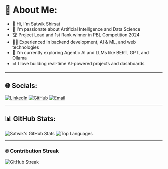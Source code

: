 # 👋 About Me:

- 👋 Hi, I'm Satwik Shirsat  
- 🧠 I'm passionate about Artificial Intelligence and Data Science  
- 🏆 Project Lead and 1st Rank winner in PBL Competition 2024  
- 👨‍💻 Experienced in backend development, AI & ML, and web technologies  
- 🤖 I'm currently exploring Agentic AI and LLMs like BERT, GPT, and Ollama  
- 📊 I love building real-time AI-powered projects and dashboards  


---

## 🌐 Socials:

[![LinkedIn](https://img.shields.io/badge/LinkedIn-blue?style=for-the-badge&logo=linkedin)](https://linkedin.com/in/satwikshirsat04)
[![GitHub](https://img.shields.io/badge/GitHub-black?style=for-the-badge&logo=github)](https://github.com/satwikshirsat04)
[![Email](https://img.shields.io/badge/Email-darkred?style=for-the-badge&logo=gmail)](mailto:satwikshirsat04@gmail.com)

---

## 📊 GitHub Stats:

![Satwik's GitHub Stats](https://github-readme-stats.vercel.app/api?username=satwikshirsat04&show_icons=true&theme=tokyonight)
![Top Languages](https://github-readme-stats.vercel.app/api/top-langs/?username=satwikshirsat04&layout=compact&theme=tokyonight)

---

### 🔥 Contribution Streak

![GitHub Streak](https://github-readme-streak-stats.herokuapp.com/?user=satwikshirsat04&theme=tokyonight)

